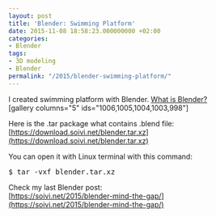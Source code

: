 ```yaml
---
layout: post
title: 'Blender: Swimming Platform'
date: 2015-11-08 18:58:23.000000000 +02:00
categories:
- Blender
tags:
- 3D modeling
- Blender
permalink: "/2015/blender-swimming-platform/"
---
```

I created swimming platform with Blender. [What is Blender?](https://www.blender.org/)  
[gallery columns="5" ids="1006,1005,1004,1003,998"]

Here is the .tar package what contains .blend file:  
[https://download.soivi.net/blender.tar.xz](https://download.soivi.net/blender.tar.xz)

You can open it with Linux terminal with this command:

<pre>$ tar -vxf blender.tar.xz
</pre>

Check my last Blender post:  
[https://soivi.net/2015/blender-mind-the-gap/](https://soivi.net/2015/blender-mind-the-gap/)